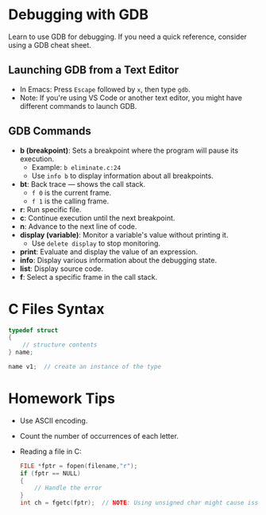 # Debugging with GDB

Learn to use GDB for debugging. If you need a quick reference, consider using a GDB cheat sheet.

## Launching GDB from a Text Editor

- In Emacs: Press `Escape` followed by `x`, then type `gdb`.
- Note: If you're using VS Code or another text editor, you might have different commands to launch GDB.

## GDB Commands

- **b (breakpoint)**: Sets a breakpoint where the program will pause its execution.
  - Example: `b eliminate.c:24`
  - Use `info b` to display information about all breakpoints.
- **bt**: Back trace — shows the call stack.
  - `f 0` is the current frame.
  - `f 1` is the calling frame.
- **r**: Run specific file.
- **c**: Continue execution until the next breakpoint.
- **n**: Advance to the next line of code.
- **display (variable)**: Monitor a variable's value without printing it.
  - Use `delete display` to stop monitoring.
- **print**: Evaluate and display the value of an expression.
- **info**: Display various information about the debugging state.
- **list**: Display source code.
- **f**: Select a specific frame in the call stack.

# C Files Syntax

```c
typedef struct
{
    // structure contents
} name;

name v1;  // create an instance of the type
```


# Homework Tips

- Use ASCII encoding.
- Count the number of occurrences of each letter.
- Reading a file in C:

  ```c
  FILE *fptr = fopen(filename,"r");
  if (fptr == NULL)
  {
      // Handle the error
  }
  int ch = fgetc(fptr);  // NOTE: Using unsigned char might cause issues with detecting EOF.







